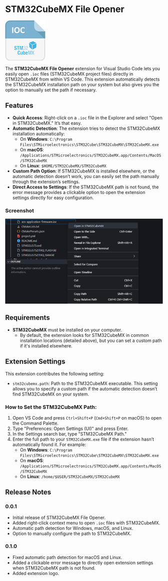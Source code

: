 # STM32CubeMX File Opener

![Logo](images/logo.png)

The **STM32CubeMX File Opener** extension for Visual Studio Code lets you easily open `.ioc` files (STM32CubeMX project files) directly in STM32CubeMX from within VS Code. This extension automatically detects the STM32CubeMX installation path on your system but also gives you the option to manually set the path if necessary.

## Features

- **Quick Access**: Right-click on a `.ioc` file in the Explorer and select "Open in STM32CubeMX." It’s that easy.
- **Automatic Detection**: The extension tries to detect the STM32CubeMX installation automatically:
  - On **Windows**: `C:\Program Files\STMicroelectronics\STM32Cube\STM32CubeMX\STM32CubeMX.exe`
  - On **macOS**: `/Applications/STMicroelectronics/STM32CubeMX.app/Contents/MacOS/STM32CubeMX`
  - On **Linux**: `$HOME/STM32CubeMX/STM32CubeMX`
- **Custom Path Option**: If STM32CubeMX is installed elsewhere, or the automatic detection doesn’t work, you can easily set the path manually through the extension’s settings.
- **Direct Access to Settings**: If the STM32CubeMX path is not found, the error message provides a clickable option to open the extension settings directly for easy configuration.

### Screenshot

![Context Menu](images/context-menu.png)

## Requirements

- **STM32CubeMX** must be installed on your computer.
  - By default, the extension looks for STM32CubeMX in common installation locations (detailed above), but you can set a custom path if it's installed elsewhere.

## Extension Settings

This extension contributes the following setting:

- `stm32cubemx.path`: Path to the STM32CubeMX executable. This setting allows you to specify a custom path if the automatic detection doesn’t find STM32CubeMX on your system.

### How to Set the STM32CubeMX Path:

1. Open VS Code and press `Ctrl+Shift+P` (`Cmd+Shift+P` on macOS) to open the Command Palette.
2. Type "Preferences: Open Settings (UI)" and press Enter.
3. In the Settings search bar, type "STM32CubeMX Path."
4. Enter the full path to your `STM32CubeMX.exe` file if the extension hasn’t automatically found it. For example:
   - On **Windows**: `C:\Program Files\STMicroelectronics\STM32Cube\STM32CubeMX\STM32CubeMX.exe`
   - On **macOS**: `/Applications/STMicroelectronics/STM32CubeMX.app/Contents/MacOS/STM32CubeMX`
   - On **Linux**: `/home/$USER/STM32CubeMX/STM32CubeMX`

## Release Notes

### 0.0.1

- Initial release of STM32CubeMX File Opener.
- Added right-click context menu to open `.ioc` files with STM32CubeMX.
- Automatic path detection for Windows, macOS, and Linux.
- Option to manually configure the path to STM32CubeMX.

### 0.1.0

- Fixed automatic path detection for macOS and Linux.
- Added a clickable error message to directly open extension settings when STM32CubeMX path is not found.
- Added extension logo.

